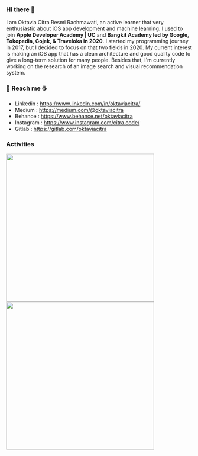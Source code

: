 ### Hi there 👋

<!--
**oktaviacitra/oktaviacitra** is a ✨ _special_ ✨ repository because its `README.md` (this file) appears on your GitHub profile.

Here are some ideas to get you started:

- 🔭 I’m currently working on ...
- 🌱 I’m currently learning ...
- 👯 I’m looking to collaborate on ...
- 🤔 I’m looking for help with ...
- 💬 Ask me about ...
- 📫 How to reach me: ...
- 😄 Pronouns: ...
- ⚡ Fun fact: ...
-->


I am Oktavia Citra Resmi Rachmawati, an active learner that very enthusiastic about iOS app development and machine learning. I used to join <b>Apple Developer Academy | UC</b> and <b>Bangkit Academy led by Google, Tokopedia, Gojek, & Traveloka in 2020</b>. I started my programming journey in 2017, but I decided to focus on that two fields in 2020. My current interest is making an iOS app that has a clean architecture and good quality code to give a long-term solution for many people. Besides that, I'm currently working on the research of an image search and visual recommendation system.

### 💬 Reach me :coffee:
- Linkedin : https://www.linkedin.com/in/oktaviacitra/
- Medium : https://medium.com/@oktaviacitra
- Behance : https://www.behance.net/oktaviacitra
- Instagram : https://www.instagram.com/citra.code/
- Gitlab : https://gitlab.com/oktaviacitra

### Activities
<p>
<img align="left" src="https://github-readme-stats.vercel.app/api?username=oktaviacitra&show_icons=true" width="400" />
<img align="left" src="https://github-readme-stats.vercel.app/api/top-langs/?username=oktaviacitra&layout=compact" width="400" />
</p>
